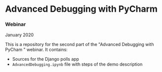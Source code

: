 # Advanced Debugging with PyCharm

### Webinar

January 2020

This is a repository for the second part of the "Advanced Debugging with PyCham
" webinar.
It contains:

* Sources for the Django polls app
* `AdvancedDebugging.ipynb` file with steps of the demo description

